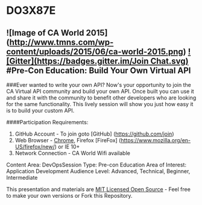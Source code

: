 # DO3X87E
![Image of CA World 2015] (http://www.tmns.com/wp-content/uploads/2015/06/ca-world-2015.png)
[![Gitter](https://badges.gitter.im/Join Chat.svg)](https://gitter.im/DevTestSolutions/DO3X87E?utm_source=badge&utm_medium=badge&utm_campaign=pr-badge&utm_content=badge)
#Pre-Con Education:  Build Your Own Virtual API
---
###Ever wanted to write your own API? Now's your opportunity to join the CA Virtual API community and build your own API. Once built you can use it and share it with the community to benefit other developers who are looking for the same functionality. This lively session will show you just how easy it is to build your custom API.

####Participation Requirements:
1. GitHub Account - To join goto [GitHub] (https://github.com/join)
2. Web Browser -  [Chrome](https://www.google.com/chrome/), Firefox [FireFox] (https://www.mozilla.org/en-US/firefox/new/) or IE 10+
3. Network Connection - CA World Wifi available

Content Area: DevOpsSession 
Type: Pre-con Education
Area of Interest: Application Development
Audience Level: Advanced, Technical, Beginner, Intermediate

This presentation and materials are [MIT Licensed Open Source](https://github.com/DevTestSolutions/DO3X87E/blob/master/LICENSE) - Feel free to make your own versions or Fork this Repository.
